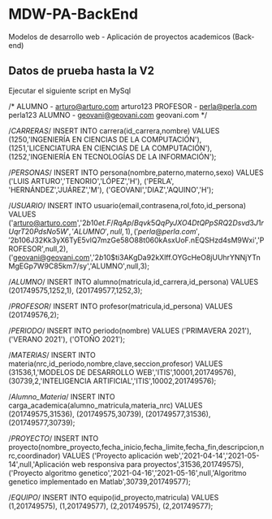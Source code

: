 # MDW-PA-BackEnd
Modelos de desarrollo web - Aplicación de proyectos academicos (Back-end)

## Datos de prueba hasta la V2

Ejecutar el siguiente script en MySql

/*
ALUMNO - arturo@arturo.com arturo123
PROFESOR - perla@perla.com perla123
ALUMNO - geovani@geovani.com geovani.com
*/

/*CARRERAS*/
INSERT INTO carrera(id_carrera,nombre) VALUES
(1250,'INGENIERÍA EN CIENCIAS DE LA COMPUTACIÓN'),
(1251,'LICENCIATURA EN CIENCIAS DE LA COMPUTACIÓN'),
(1252,'INGENIERÍA EN TECNOLOGÍAS DE LA INFORMACIÓN');

/*PERSONAS*/
INSERT INTO persona(nombre,paterno,materno,sexo) VALUES
('LUIS ARTURO','TENORIO','LÓPEZ','H'),
('PERLA', 'HERNÁNDEZ','JUÁREZ','M'),
('GEOVANI','DIAZ','AQUINO','H');

/*USUARIO*/
INSERT INTO usuario(email,contrasena,rol,foto,id_persona) VALUES
('arturo@arturo.com','$2b$10$et.F/RqAp/Bqvk5QqPyJXO4DtQPpSRQ2Dsvd3J1rUqrT20PdsNo5W','ALUMNO',null,1),
('perla@perla.com','$2b$10$6J32Kk3yX6TyE5vlQ7mzGe58O88t060kAsxUoF.nEQSHzd4sM9Wxi','PROFESOR',null,2),
('geovani@geovani.com','$2b$10$ti3AKgDa92kXlff.OYGcHeO8jUUhrYNNjYTnMgEGp7W9C85km7/sy','ALUMNO',null,3);

/*ALUMNO*/
INSERT INTO alumno(matricula,id_carrera,id_persona) VALUES
(201749575,1252,1),
(201749577,1252,3);

/*PROFESOR*/
INSERT INTO profesor(matricula,id_persona) VALUES
(201749576,2);

/*PERIODO*/
INSERT INTO periodo(nombre) VALUES
('PRIMAVERA 2021'),
('VERANO 2021'),
('OTOÑO 2021');

/*MATERIAS*/
INSERT INTO materia(nrc,id_periodo,nombre,clave,seccion,profesor) VALUES
(31536,1,'MODELOS DE DESARROLLO WEB','ITIS',10001,201749576),
(30739,2,'INTELIGENCIA ARTIFICIAL','ITIS',10002,201749576);

/*Alumno_Materia*/
INSERT INTO carga_academica(alumno_matricula,materia_nrc) VALUES
(201749575,31536),
(201749575,30739),
(201749577,31536),
(201749577,30739);

/*PROYECTO*/
INSERT INTO proyecto(nombre_proyecto,fecha_inicio,fecha_limite,fecha_fin,descripcion,nrc,coordinador) VALUES
('Proyecto aplicación web','2021-04-14','2021-05-14',null,'Aplicación web responsiva para proyectos',31536,201749575),
('Proyecto algoritmo genetico','2021-04-16','2021-05-16',null,'Algoritmo genetico implementado en Matlab',30739,201749577);

/*EQUIPO*/
INSERT INTO equipo(id_proyecto,matricula) VALUES
(1,201749575),
(1,201749577),
(2,201749575),
(2,201749577);
